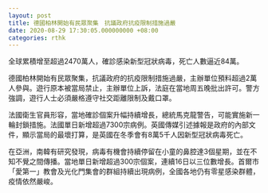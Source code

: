 ```yaml
---
layout: post
title: 德國柏林開始有民眾聚集　抗議政府抗疫限制措施過嚴
date: 2020-08-29 17:30:05.000000000 +08:00
categories: rthk
---
```


全球累積增至超過2470萬人，確診感染新型冠狀病毒，死亡人數逼近84萬。

德國柏林開始有民眾聚集，抗議政府的抗疫限制措施過嚴，主辦單位預料超過2萬人參與。遊行原本被當局禁止，主辦單位上訴，法庭在當地周五晚批出許可。警方強調，遊行人士必須嚴格遵守社交距離限制及戴口罩。

法國衛生官員形容，當地確診個案升幅持續增長，總統馬克龍警告，可能實施新一輪封鎖措施。法國單日新增超過7300宗病例。英國傳媒引述據報是政府的內部文件，顯示當局的最壞打算，是英國在冬季會有8萬5千人因新型冠狀病毒死亡。

在亞洲，南韓有研究發現，病毒有機會持續停留在小童的鼻腔達3個星期，並在不知不覺之間傳播。當地單日新增超過300宗個案，連續16日以三位數增長。首爾市「愛第一」教會及光化門集會的群組持續出現病例，全國各地仍有零星感染群體，疫情依然嚴峻。
